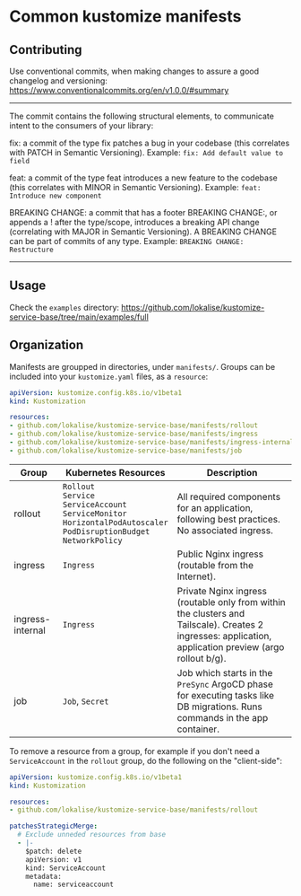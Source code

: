 # Common kustomize manifests

## Contributing

Use conventional commits, when making changes to assure a good changelog and
versioning: https://www.conventionalcommits.org/en/v1.0.0/#summary

---

The commit contains the following structural elements, to communicate intent to the consumers of your library:

  fix: a commit of the type fix patches a bug in your codebase (this correlates with PATCH in Semantic Versioning).
  Example: `fix: Add default value to field`

  feat: a commit of the type feat introduces a new feature to the codebase (this correlates with MINOR in Semantic Versioning).
  Example: `feat: Introduce new component`

  BREAKING CHANGE: a commit that has a footer BREAKING CHANGE:, or appends a ! after the type/scope, introduces a breaking API change (correlating with MAJOR in Semantic Versioning). A BREAKING CHANGE can be part of commits of any type.
  Example: `BREAKING CHANGE: Restructure`

---

## Usage

Check the `examples` directory: https://github.com/lokalise/kustomize-service-base/tree/main/examples/full

## Organization

Manifests are groupped in directories, under `manifests/`. Groups can be included
into your `kustomize.yaml` files, as a `resource`:

```yaml
apiVersion: kustomize.config.k8s.io/v1beta1
kind: Kustomization

resources:
- github.com/lokalise/kustomize-service-base/manifests/rollout
- github.com/lokalise/kustomize-service-base/manifests/ingress
- github.com/lokalise/kustomize-service-base/manifests/ingress-internal
- github.com/lokalise/kustomize-service-base/manifests/job
```

Group | Kubernetes Resources | Description
--- | --- | ---
rollout | `Rollout`<br>`Service`<br>`ServiceAccount`<br>`ServiceMonitor`<br>`HorizontalPodAutoscaler`<br>`PodDisruptionBudget`<br>`NetworkPolicy` | All required components for an application, following best practices. No associated ingress.
ingress | `Ingress` | Public Nginx ingress (routable from the Internet).
ingress-internal | `Ingress` | Private Nginx ingress (routable only from within the clusters and Tailscale). Creates 2 ingresses: application, application preview (argo rollout b/g).
job | `Job`, `Secret` | Job which starts in the `PreSync` ArgoCD phase for executing tasks like DB migrations. Runs commands in the app container.


To remove a resource from a group, for example if you don't need a `ServiceAccount` in the `rollout` group,
do the following on the "client-side":

```yaml
apiVersion: kustomize.config.k8s.io/v1beta1
kind: Kustomization

resources:
- github.com/lokalise/kustomize-service-base/manifests/rollout

patchesStrategicMerge:
  # Exclude unneded resources from base
  - |-
    $patch: delete
    apiVersion: v1
    kind: ServiceAccount
    metadata:
      name: serviceaccount
```
